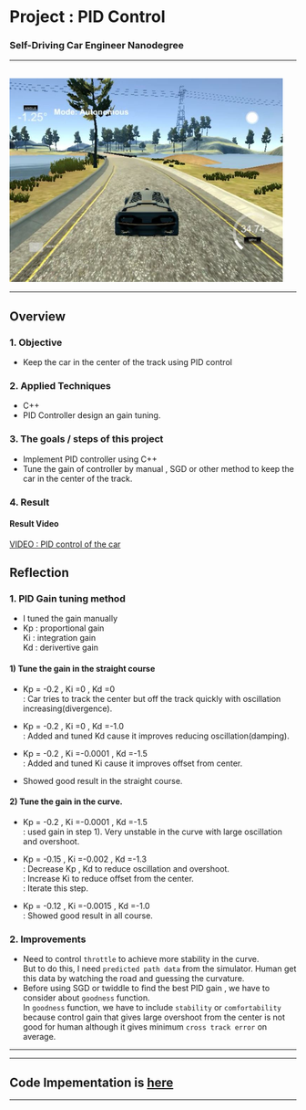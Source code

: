 
# Project : **PID Control**
### Self-Driving Car Engineer Nanodegree
---
<br>
<img src="./PID_Control.jpg" width="480" alt="Combined Image" />

---

## Overview

### 1. Objective
  * Keep the car in the center of the track using PID control

### 2. Applied Techniques
* C++
* PID Controller design an gain tuning.

### 3. The goals / steps of this project
* Implement PID controller using C++
* Tune the gain of controller by manual , SGD or other method to keep the car in the center of the track.

### 4. Result

#### Result Video
[VIDEO : PID control of the car](https://youtu.be/2lOEfyVJfe4)<br>

## Reflection

### 1. PID Gain tuning method
* I tuned the gain  manually
* Kp : proportional gain<br>
  Ki : integration gain<br>
  Kd : derivertive gain<br>

#### 1) Tune the gain in the straight course
* Kp = -0.2 , Ki =0 , Kd =0<br>
  : Car tries to track the center but off the track quickly with oscillation increasing(divergence).<br>

* Kp = -0.2 , Ki =0 , Kd =-1.0<br>
  : Added and tuned Kd cause it improves reducing oscillation(damping).<br>

* Kp = -0.2 , Ki =-0.0001 , Kd =-1.5<br>
  : Added and tuned Ki cause it improves offset from center.<br>

* Showed good result in the straight course.<br>

#### 2) Tune the gain in the curve.
* Kp = -0.2 , Ki =-0.0001 , Kd =-1.5<br>
  : used gain in step 1). Very unstable in the curve with large oscillation and overshoot.<br>

* Kp = -0.15 , Ki =-0.002 , Kd =-1.3<br>
  : Decrease Kp , Kd to reduce oscillation and overshoot.<br>
  : Increase Ki to reduce offset from the center.<br>
  : Iterate this step.

* Kp = -0.12 , Ki =-0.0015 , Kd =-1.0<br>
  : Showed good result in all course.

### 2. Improvements
* Need to control `throttle` to achieve more stability in the curve.<br>
  But to do this, I need `predicted path data` from the simulator. Human get this data by watching the road and guessing the curvature.
* Before using SGD or twiddle to find the best PID gain , we have to consider about `goodness` function.<br>
In `goodness` function, we have to include `stability` or `comfortability`
because control gain that gives large overshoot from the center is not good for human although it gives minimum `cross track error` on average.

---

---
## Code Impementation is [here](https://github.com/ksjgh/SDCND/tree/master/Term2_Robotics_Sensor_Fusion/04_Project_PID-Control)
---
